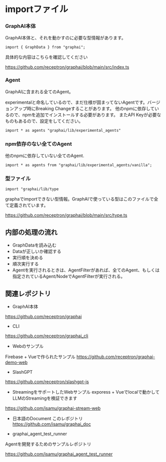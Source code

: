 

# importファイル

###  GraphAI本体

GraphAI本体と、それを動かすのに必要な型情報があります。

```
import { GraphData } from "graphai";
```

具体的な内容はこちらを確認してください

https://github.com/receptron/graphai/blob/main/src/index.ts


###  Agent

GraphAIに含まれる全てのAgent。

experimentalと命名しているので、まだ仕様が固まってないAgentです。バージョンアップ時にBreaking Changeすることがあります。
他のnpmに依存しているので、npmを追加でインストールする必要があります。
またAPI Keyが必要なものもあるので、設定をしてください。

```
import * as agents "graphai/lib/experimental_agents"
```

###  npm依存のない全てのAgent

他のnpmに依存していない全てのAgent.

```
import * as agents from "graphai/lib/experimental_agents/vanilla";
```

### 型ファイル

```
import "graphai/lib/type
```

graphaでimportできない型情報。GraphAIで使っている型はこのファイルで全て定義されています。

https://github.com/receptron/graphai/blob/main/src/type.ts


## 内部の処理の流れ

- GraphDataを読み込む
- Dataが正しいか確認する
- 実行順を決める
- 順次実行する
- Agentを実行されるときは、AgentFilterがあれば、全てのAgent、もしくは指定されているAgent/NodeでAgentFilterが実行される。


## 関連レポジトリ

- GraphAI本体

https://github.com/receptron/graphai

- CLI

https://github.com/receptron/graphai_cli

- Webのサンプル

Firebase + Vueで作られたサンプル
https://github.com/receptron/graphai-demo-web

- SlashGPT

https://github.com/receptron/slashgpt-js

- StreamingをサポートしたWebサンプル
exporess + Vueでlocalで動かしてLLMのStreamingを検証できます

https://github.com/isamu/graphai-stream-web

- 日本語のDocument
このレポジトリ
https://github.com/isamu/graphai_doc

- graphai_agent_test_runner

Agentを開発するためのサンプルレポジトリ

https://github.com/isamu/graphai_agent_test_runner